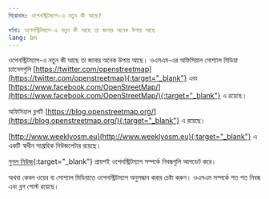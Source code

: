 ```yaml
---
শিরোনাম: ওপেনস্ট্রিটম্যাপ-এ নতুন কী আছে?

বর্ণনা: ওপেনস্ট্রিটম্যাপ-এ নতুন কী আছে তা জানার অনেক উপায় আছে
lang: bn
---
```


ওপেনস্ট্রিটম্যাপ-এ নতুন কী আছে তা জানার অনেক উপায় আছে। ওএসএম-এর অফিসিয়াল সোশ্যাল মিডিয়া চ্যানেলগুলি [https://twitter.com/openstreetmap](https://twitter.com/openstreetmap){:target="_blank"} এবং [https://www.facebook.com/OpenStreetMap/](https://www.facebook.com/OpenStreetMap/){:target="_blank"} এ রয়েছে।

অফিসিয়াল ব্লগটি [https://blog.openstreetmap.org/](https://blog.openstreetmap.org/){:target="_blank"} এ রয়েছে।

[http://www.weeklyosm.eu](http://www.weeklyosm.eu){:target="_blank"} এ একটি স্বাধীন সাপ্তাহিক নিউজলেটার রয়েছে।

[গুগল নিউজ](https://news.google.com/news/search/section/q/openstreetmap/openstreetmap?hl=en&gl=US&ned=us){:target="_blank"} প্রায়শই ওপেনস্ট্রিটম্যাপ সম্পর্কে নিবন্ধগুলি আপডেট করে।

অথবা কেবল ওয়েব বা সোশ্যাল মিডিয়াতে ওপেনস্ট্রিটম্যাপ অনুসন্ধান করার চেষ্টা করুন। ওএসএম সম্পর্কে শত শত নিবন্ধ এবং ব্লগ পোস্ট রয়েছে।
